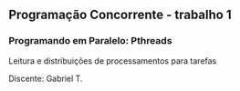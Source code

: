 ## Programação Concorrente - trabalho 1

### Programando em Paralelo: Pthreads

Leitura e distribuições de processamentos para tarefas

Discente: Gabriel T.